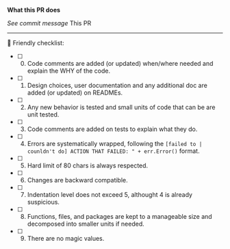 **What this PR does**

*See commit message*
This PR 

---

🙅‍ Friendly checklist:

- [ ] 0. Code comments are added (or updated) when/where needed and explain the WHY of the code.
- [ ] 1. Design choices, user documentation and any additional doc are added (or updated) on READMEs.
- [ ] 2. Any new behavior is tested and small units of code that can be are unit tested.
- [ ] 3. Code comments are added on tests to explain what they do.
- [ ] 4. Errors are systematically wrapped, following the `[failed to | counldn't do] ACTION THAT FAILED: " + err.Error()` format.
- [ ] 5. Hard limit of 80 chars is always respected.
- [ ] 6. Changes are backward compatible.
- [ ] 7. Indentation level does not exceed 5, althought 4 is already suspicious.
- [ ] 8. Functions, files, and packages are kept to a manageable size and decomposed into smaller units if needed.
- [ ] 9. There are no magic values.